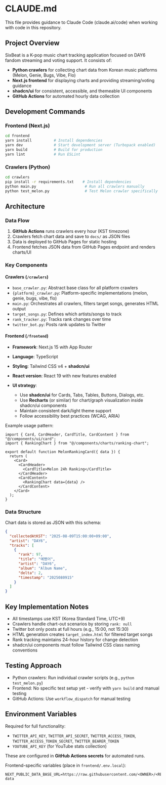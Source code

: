 # CLAUDE.md

This file provides guidance to Claude Code (claude.ai/code) when working with code in this repository.

## Project Overview

SixBeat is a K-pop music chart tracking application focused on DAY6 fandom streaming and voting support. It consists of:

- **Python crawlers** for collecting chart data from Korean music platforms (Melon, Genie, Bugs, Vibe, Flo)
- **Next.js frontend** for displaying charts and providing streaming/voting guidance
- **shadcn/ui** for consistent, accessible, and themeable UI components
- **GitHub Actions** for automated hourly data collection

## Development Commands

### Frontend (Next.js)

```bash
cd frontend
yarn install          # Install dependencies
yarn dev              # Start development server (Turbopack enabled)
yarn build            # Build for production
yarn lint             # Run ESLint
```

### Crawlers (Python)

```bash
cd crawlers
pip install -r requirements.txt    # Install dependencies
python main.py                      # Run all crawlers manually
python test_melon.py                # Test Melon crawler specifically
```

## Architecture

### Data Flow

1. **GitHub Actions** runs crawlers every hour (KST timezone)
2. Crawlers fetch chart data and save to `docs/` as JSON files
3. Data is deployed to GitHub Pages for static hosting
4. Frontend fetches JSON data from GitHub Pages endpoint and renders charts/UI

### Key Components

#### Crawlers (`/crawlers`)

- `base_crawler.py`: Abstract base class for all platform crawlers
- `{platform}_crawler.py`: Platform-specific implementations (melon, genie, bugs, vibe, flo)
- `main.py`: Orchestrates all crawlers, filters target songs, generates HTML output
- `target_songs.py`: Defines which artists/songs to track
- `rank_tracker.py`: Tracks rank changes over time
- `twitter_bot.py`: Posts rank updates to Twitter

#### Frontend (`/frontend`)

- **Framework**: Next.js 15 with App Router
- **Language**: TypeScript
- **Styling**: Tailwind CSS v4 + **shadcn/ui**
- **React version**: React 19 with new features enabled
- **UI strategy**:

  - Use **shadcn/ui** for Cards, Tabs, Tables, Buttons, Dialogs, etc.
  - Use **Recharts** (or similar) for chart/graph visualization inside shadcn/ui components
  - Maintain consistent dark/light theme support
  - Follow accessibility best practices (WCAG, ARIA)

Example usage pattern:

```tsx
import { Card, CardHeader, CardTitle, CardContent } from "@/components/ui/card";
import { RankingChart } from "@/components/charts/ranking-chart";

export default function MelonRankingCard({ data }) {
  return (
    <Card>
      <CardHeader>
        <CardTitle>Melon 24h Ranking</CardTitle>
      </CardHeader>
      <CardContent>
        <RankingChart data={data} />
      </CardContent>
    </Card>
  );
}
```

### Data Structure

Chart data is stored as JSON with this schema:

```json
{
  "collectedAtKST": "2025-08-09T15:00:00+09:00",
  "artist": "DAY6",
  "tracks": [
    {
      "rank": 97,
      "title": "예뻤어",
      "artist": "DAY6",
      "album": "Album Name",
      "delta": 2,
      "timestamp": "2025080915"
    }
  ]
}
```

## Key Implementation Notes

- All timestamps use KST (Korea Standard Time, UTC+9)
- Crawlers handle chart-out scenarios by storing `rank: null`
- Twitter bot only posts at full hours (e.g., 15:00, not 15:30)
- HTML generation creates `target_index.html` for filtered target songs
- Rank tracking maintains 24-hour history for change detection
- shadcn/ui components must follow Tailwind CSS class naming conventions

## Testing Approach

- Python crawlers: Run individual crawler scripts (e.g., `python test_melon.py`)
- Frontend: No specific test setup yet - verify with `yarn build` and manual testing
- GitHub Actions: Use `workflow_dispatch` for manual testing

## Environment Variables

Required for full functionality:

- `TWITTER_API_KEY`, `TWITTER_API_SECRET`, `TWITTER_ACCESS_TOKEN`, `TWITTER_ACCESS_TOKEN_SECRET`, `TWITTER_BEARER_TOKEN`
- `YOUTUBE_API_KEY` (for YouTube stats collection)

These are configured in **GitHub Actions secrets** for automated runs.

Frontend-specific variables (place in `frontend/.env.local`):

```
NEXT_PUBLIC_DATA_BASE_URL=https://raw.githubusercontent.com/<OWNER>/<REPO>/master/docs/public-data
```
